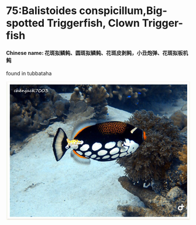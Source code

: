 # 75:Balistoides conspicillum,Big-spotted Triggerfish, Clown Trigger-fish

#### Chinese name: 花斑拟鳞鲀、圆斑拟鳞鲀、花斑皮剥鲀，小丑炮弹、花斑拟板机鲀

found in tubbataha 

![](../../.gitbook/assets/balistoides-conspicillum.jpg)

